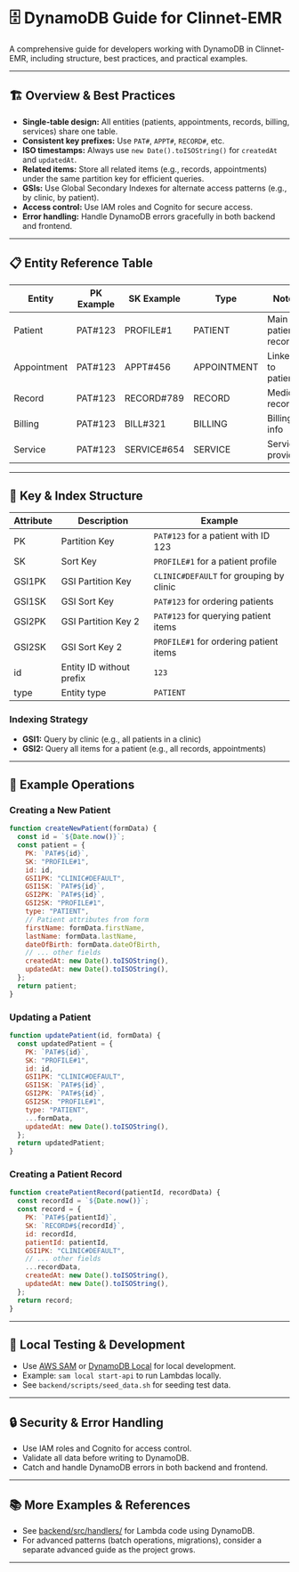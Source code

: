 # 🗄️ DynamoDB Guide for Clinnet-EMR

A comprehensive guide for developers working with DynamoDB in Clinnet-EMR, including structure, best practices, and practical examples.

---

## 🏗️ Overview & Best Practices

- **Single-table design:** All entities (patients, appointments, records, billing, services) share one table.
- **Consistent key prefixes:** Use `PAT#`, `APPT#`, `RECORD#`, etc.
- **ISO timestamps:** Always use `new Date().toISOString()` for `createdAt` and `updatedAt`.
- **Related items:** Store all related items (e.g., records, appointments) under the same partition key for efficient queries.
- **GSIs:** Use Global Secondary Indexes for alternate access patterns (e.g., by clinic, by patient).
- **Access control:** Use IAM roles and Cognito for secure access.
- **Error handling:** Handle DynamoDB errors gracefully in both backend and frontend.

---

## 📋 Entity Reference Table

| Entity      | PK Example | SK Example  | Type        | Notes               |
| ----------- | ---------- | ----------- | ----------- | ------------------- |
| Patient     | PAT#123    | PROFILE#1   | PATIENT     | Main patient record |
| Appointment | PAT#123    | APPT#456    | APPOINTMENT | Linked to patient   |
| Record      | PAT#123    | RECORD#789  | RECORD      | Medical record      |
| Billing     | PAT#123    | BILL#321    | BILLING     | Billing info        |
| Service     | PAT#123    | SERVICE#654 | SERVICE     | Service provided    |

---

## 🔑 Key & Index Structure

| Attribute | Description              | Example                                 |
| --------- | ------------------------ | --------------------------------------- |
| PK        | Partition Key            | `PAT#123` for a patient with ID 123     |
| SK        | Sort Key                 | `PROFILE#1` for a patient profile       |
| GSI1PK    | GSI Partition Key        | `CLINIC#DEFAULT` for grouping by clinic |
| GSI1SK    | GSI Sort Key             | `PAT#123` for ordering patients         |
| GSI2PK    | GSI Partition Key 2      | `PAT#123` for querying patient items    |
| GSI2SK    | GSI Sort Key 2           | `PROFILE#1` for ordering patient items  |
| id        | Entity ID without prefix | `123`                                   |
| type      | Entity type              | `PATIENT`                               |

### Indexing Strategy

- **GSI1:** Query by clinic (e.g., all patients in a clinic)
- **GSI2:** Query all items for a patient (e.g., all records, appointments)

---

## 👤 Example Operations

### Creating a New Patient

```js
function createNewPatient(formData) {
  const id = `${Date.now()}`;
  const patient = {
    PK: `PAT#${id}`,
    SK: "PROFILE#1",
    id: id,
    GSI1PK: "CLINIC#DEFAULT",
    GSI1SK: `PAT#${id}`,
    GSI2PK: `PAT#${id}`,
    GSI2SK: "PROFILE#1",
    type: "PATIENT",
    // Patient attributes from form
    firstName: formData.firstName,
    lastName: formData.lastName,
    dateOfBirth: formData.dateOfBirth,
    // ... other fields
    createdAt: new Date().toISOString(),
    updatedAt: new Date().toISOString(),
  };
  return patient;
}
```

### Updating a Patient

```js
function updatePatient(id, formData) {
  const updatedPatient = {
    PK: `PAT#${id}`,
    SK: "PROFILE#1",
    id: id,
    GSI1PK: "CLINIC#DEFAULT",
    GSI1SK: `PAT#${id}`,
    GSI2PK: `PAT#${id}`,
    GSI2SK: "PROFILE#1",
    type: "PATIENT",
    ...formData,
    updatedAt: new Date().toISOString(),
  };
  return updatedPatient;
}
```

### Creating a Patient Record

```js
function createPatientRecord(patientId, recordData) {
  const recordId = `${Date.now()}`;
  const record = {
    PK: `PAT#${patientId}`,
    SK: `RECORD#${recordId}`,
    id: recordId,
    patientId: patientId,
    GSI1PK: "CLINIC#DEFAULT",
    // ... other fields
    ...recordData,
    createdAt: new Date().toISOString(),
    updatedAt: new Date().toISOString(),
  };
  return record;
}
```

---

## 🧪 Local Testing & Development

- Use [AWS SAM](https://docs.aws.amazon.com/serverless-application-model/latest/developerguide/serverless-sam-cli-install.html) or [DynamoDB Local](https://docs.aws.amazon.com/amazondynamodb/latest/developerguide/DynamoDBLocal.html) for local development.
- Example: `sam local start-api` to run Lambdas locally.
- See `backend/scripts/seed_data.sh` for seeding test data.

---

## 🔒 Security & Error Handling

- Use IAM roles and Cognito for access control.
- Validate all data before writing to DynamoDB.
- Catch and handle DynamoDB errors in both backend and frontend.

---

## 📚 More Examples & References

- See [backend/src/handlers/](../../../backend/src/handlers/) for Lambda code using DynamoDB.
- For advanced patterns (batch operations, migrations), consider a separate advanced guide as the project grows.

---
